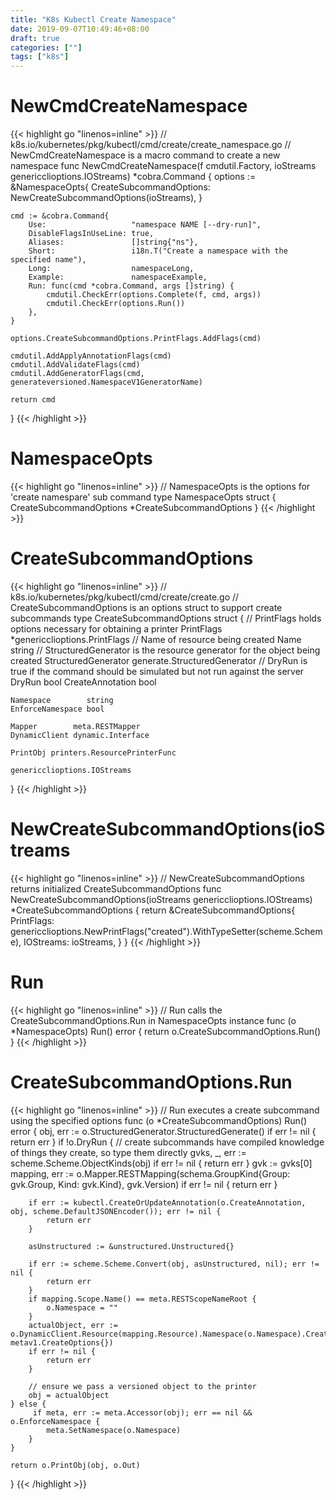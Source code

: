 ```yaml
---
title: "K8s Kubectl Create Namespace"
date: 2019-09-07T10:49:46+08:00
draft: true
categories: [""]
tags: ["k8s"]
---
```

# NewCmdCreateNamespace
{{< highlight go "linenos=inline" >}}
// k8s.io/kubernetes/pkg/kubectl/cmd/create/create_namespace.go
// NewCmdCreateNamespace is a macro command to create a new namespace
func NewCmdCreateNamespace(f cmdutil.Factory, ioStreams genericclioptions.IOStreams) *cobra.Command {
    options := &NamespaceOpts{
        CreateSubcommandOptions: NewCreateSubcommandOptions(ioStreams),
    }

    cmd := &cobra.Command{
        Use:                   "namespace NAME [--dry-run]",
        DisableFlagsInUseLine: true,
        Aliases:               []string{"ns"},
        Short:                 i18n.T("Create a namespace with the specified name"),
        Long:                  namespaceLong,
        Example:               namespaceExample,
        Run: func(cmd *cobra.Command, args []string) {
            cmdutil.CheckErr(options.Complete(f, cmd, args))
            cmdutil.CheckErr(options.Run())
        },
    }

    options.CreateSubcommandOptions.PrintFlags.AddFlags(cmd)

    cmdutil.AddApplyAnnotationFlags(cmd)
    cmdutil.AddValidateFlags(cmd)
    cmdutil.AddGeneratorFlags(cmd, generateversioned.NamespaceV1GeneratorName)

    return cmd
}
{{< /highlight >}}

# NamespaceOpts
{{< highlight go "linenos=inline" >}}
// NamespaceOpts is the options for 'create namespare' sub command
type NamespaceOpts struct {
    CreateSubcommandOptions *CreateSubcommandOptions
}
{{< /highlight >}}

# CreateSubcommandOptions
{{< highlight go "linenos=inline" >}}
// k8s.io/kubernetes/pkg/kubectl/cmd/create/create.go
// CreateSubcommandOptions is an options struct to support create subcommands
type CreateSubcommandOptions struct {
    // PrintFlags holds options necessary for obtaining a printer
    PrintFlags *genericclioptions.PrintFlags
    // Name of resource being created
    Name string
    // StructuredGenerator is the resource generator for the object being created
    StructuredGenerator generate.StructuredGenerator
    // DryRun is true if the command should be simulated but not run against the server
    DryRun           bool
    CreateAnnotation bool

    Namespace        string
    EnforceNamespace bool

    Mapper        meta.RESTMapper
    DynamicClient dynamic.Interface

    PrintObj printers.ResourcePrinterFunc

    genericclioptions.IOStreams
}
{{< /highlight >}}

# NewCreateSubcommandOptions(ioStreams
{{< highlight go "linenos=inline" >}}
// NewCreateSubcommandOptions returns initialized CreateSubcommandOptions
func NewCreateSubcommandOptions(ioStreams genericclioptions.IOStreams) *CreateSubcommandOptions {
    return &CreateSubcommandOptions{
        PrintFlags: genericclioptions.NewPrintFlags("created").WithTypeSetter(scheme.Scheme),
        IOStreams:  ioStreams,
    }
}
{{< /highlight >}}

# Run
{{< highlight go "linenos=inline" >}}
// Run calls the CreateSubcommandOptions.Run in NamespaceOpts instance
func (o *NamespaceOpts) Run() error {
    return o.CreateSubcommandOptions.Run()
}
{{< /highlight >}}

# CreateSubcommandOptions.Run
{{< highlight go "linenos=inline" >}}
// Run executes a create subcommand using the specified options
func (o *CreateSubcommandOptions) Run() error {
    obj, err := o.StructuredGenerator.StructuredGenerate()
    if err != nil {
        return err
    }
    if !o.DryRun {
        // create subcommands have compiled knowledge of things they create, so type them directly
        gvks, _, err := scheme.Scheme.ObjectKinds(obj)
        if err != nil {
            return err
        }
        gvk := gvks[0]
        mapping, err := o.Mapper.RESTMapping(schema.GroupKind{Group: gvk.Group, Kind: gvk.Kind}, gvk.Version)
        if err != nil {
            return err
        }

        if err := kubectl.CreateOrUpdateAnnotation(o.CreateAnnotation, obj, scheme.DefaultJSONEncoder()); err != nil {
            return err
        }

        asUnstructured := &unstructured.Unstructured{}

        if err := scheme.Scheme.Convert(obj, asUnstructured, nil); err != nil {
            return err
        }
        if mapping.Scope.Name() == meta.RESTScopeNameRoot {
            o.Namespace = ""
        }
        actualObject, err := o.DynamicClient.Resource(mapping.Resource).Namespace(o.Namespace).Create(asUnstructured, metav1.CreateOptions{})
        if err != nil {
            return err
        }

        // ensure we pass a versioned object to the printer
        obj = actualObject
    } else {
         if meta, err := meta.Accessor(obj); err == nil && o.EnforceNamespace {
            meta.SetNamespace(o.Namespace)
        }
    }

    return o.PrintObj(obj, o.Out)
}
{{< /highlight >}}
